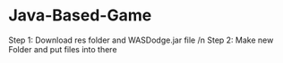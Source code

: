# Java-Based-Game
Step 1: Download res folder and WASDodge.jar file /n
Step 2: Make new Folder and put files into there
